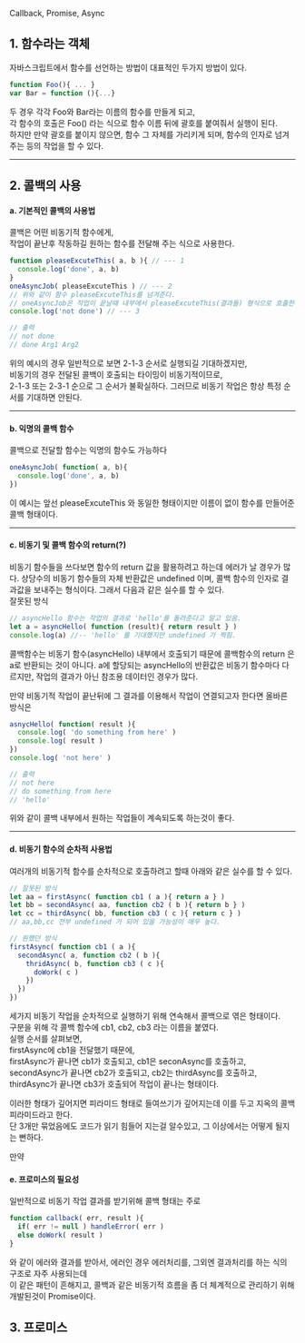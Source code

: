 Callback, Promise, Async

## 1. 함수라는 객체  

자바스크립트에서 함수를 선언하는 방법이 대표적인 두가지 방법이 있다.

```js
function Foo(){ ... }
var Bar = function (){...}
```
두 경우 각각 Foo와 Bar라는 이름의 함수를 만들게 되고,  
각 함수의 호출은 Foo() 라는 식으로 함수 이름 뒤에 괄호를 붙여줘서 실행이 된다.  
하지만 만약 괄호를 붙이지 않으면, 함수 그 자체를 가리키게 되며, 함수의 인자로 넘겨주는 등의 작업을 할 수 있다.
<hr/>

## 2. 콜백의 사용  

#### a. 기본적인 콜백의 사용법
콜백은 어떤 비동기적 함수에게,  
작업이 끝난후 작동하길 원하는 함수를 전달해 주는 식으로 사용한다.

``` js
function pleaseExcuteThis( a, b ){ // --- 1
  console.log('done', a, b)
}
oneAsyncJob( pleaseExcuteThis ) // --- 2
// 위와 같이 함수 pleaseExcuteThis를 넘겨준다.
// oneAsyncJob은 작업이 끝날때 내부에서 pleaseExcuteThis(결과들) 형식으로 호출한다.
console.log('not done') // --- 3

// 출력
// not done
// done Arg1 Arg2
```
위의 예시의 경우 일반적으로 보면 2-1-3 순서로 실행되길 기대하겠지만,  
비동기의 경우 전달된 콜백이 호출되는 타이밍이 비동기적이므로,  
2-1-3 또는 2-3-1 순으로 그 순서가 불확실하다. 그러므로 비동기 작업은 항상 특정 순서를 기대하면 안된다.
<hr/>

#### b. 익명의 콜백 함수
콜백으로 전달할 함수는 익명의 함수도 가능하다

```js
oneAsyncJob( function( a, b){
  console.log('done', a, b)
})
```
이 예시는 앞선 pleaseExcuteThis 와 동일한 형태이지만 이름이 없이 함수를 만들어준 콜백 형태이다.
<hr/>  

#### c. 비동기 및 콜백 함수의 return(?)
비동기 함수들을 쓰다보면 함수의 return 값을 활용하려고 하는데 에러가 날 경우가 많다.
상당수의 비동기 함수들의 자체 반환값은 undefined 이며, 콜백 함수의 인자로 결과값을 보내주는 형식이다.
그래서 다음과 같은 실수를 할 수 있다.  
잘못된 방식
```js
// asyncHello 함수는 작업의 결과로 'hello'를 돌려준다고 알고 있음.
let a = asyncHello( function (result){ return result } )
console.log(a) //-- 'hello' 를 기대했지만 undefined 가 찍힘.
```
콜백함수는 비동기 함수(asyncHello) 내부에서 호출되기 때문에 콜백함수의 return 은 a로 반환되는 것이 아니다.
a에 할당되는 asyncHello의 반환값은 비동기 함수마다 다르지만, 작업의 결과가 아닌 참조용 데이터인 경우가 많다.

만약 비동기적 작업이 끝난뒤에 그 결과를 이용해서 작업이 연결되고자 한다면
올바른 방식은
```js
asnycHello( function( result ){
  console.log( 'do something from here' )
  console.log( result )
})
console.log( 'not here' )

// 출력
// not here
// do something from here
// 'hello'
```
위와 같이 콜백 내부에서 원하는 작업들이 계속되도록 하는것이 좋다.
<hr/>

#### d. 비동기 함수의 순차적 사용법

여러개의 비동기적 함수를 순차적으로 호출하려고 할때 아래와 같은 실수를 할 수 있다.

```js
// 잘못된 방식
let aa = firstAsync( function cb1 ( a ){ return a } )
let bb = secondAsync( aa, function cb2 ( b ){ return b } )
let cc = thirdAsync( bb, function cb3 ( c ){ return c } )
// aa,bb,cc 전부 undefined 가 되어 있을 가능성이 매우 높다.

// 원했던 방식
firstAsync( function cb1 ( a ){
  secondAsync( a, function cb2 ( b ){
    thridAsync( b, function cb3 ( c ){
      doWork( c )
    })
  })
})
```
세가지 비동기 작업을 순차적으로 실행하기 위해 연속해서 콜백으로 엮은 형태이다.  
구분을 위해 각 콜백 함수에 cb1, cb2, cb3 라는 이름을 붙였다.  
실행 순서를 살펴보면,  
firstAsync에 cb1을 전달했기 때문에,  
firstAsync가 끝나면 cb1가 호출되고, cb1은 seconAsync를 호출하고,  
secondAsync가 끝나면 cb2가 호출되고, cb2는 thirdAsync를 호출하고,  
thirdAsync가 끝나면 cb3가 호출되어 작업이 끝나는 형태이다.  

이러한 형태가 깊어지면 피라미드 형태로 들여쓰기가 깊어지는데 이를 두고 지옥의 콜백 피라미드라고 한다.  
단 3개만 묶었음에도 코드가 읽기 힘들어 지는걸 알수있고, 그 이상에서는 어떻게 될지는 뻔하다.

만약

#### e. 프로미스의 필요성
일반적으로 비동기 작업 결과를 받기위해 콜백 형태는 주로

```js
function callback( err, result ){
  if( err != null ) handleError( err )
  else doWork( result )
}
```
와 같이 에러와 결과를 받아서, 에러인 경우 에러처리를, 그외엔 결과처리를 하는 식의 구조로 자주 사용되는데  
이 같은 패턴이 흔해지고, 콜백과 같은 비동기적 흐름을 좀 더 체계적으로 관리하기 위해 개발된것이 Promise이다.


## 3. 프로미스

